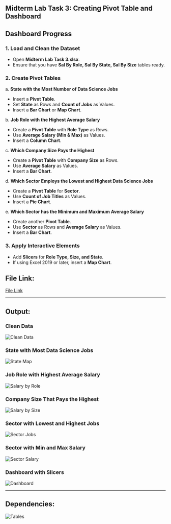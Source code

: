 ## Midterm Lab Task 3: Creating Pivot Table and Dashboard

## Dashboard Progress

### 1. Load and Clean the Dataset
- Open **Midterm Lab Task 3.xlsx**.
- Ensure that you have **Sal By Role, Sal By State, Sal By Size** tables ready.

### 2. Create Pivot Tables

a. **State with the Most Number of Data Science Jobs**
   - Insert a **Pivot Table**.
   - Set **State** as Rows and **Count of Jobs** as Values.
   - Insert a **Bar Chart** or **Map Chart**.

b. **Job Role with the Highest Average Salary**
   - Create a **Pivot Table** with **Role Type** as Rows.
   - Use **Average Salary (Min & Max)** as Values.
   - Insert a **Column Chart**.

c. **Which Company Size Pays the Highest**
   - Create a **Pivot Table** with **Company Size** as Rows.
   - Use **Average Salary** as Values.
   - Insert a **Bar Chart**.

d. **Which Sector Employs the Lowest and Highest Data Science Jobs**
   - Create a **Pivot Table** for **Sector**.
   - Use **Count of Job Titles** as Values.
   - Insert a **Pie Chart**.

e. **Which Sector has the Minimum and Maximum Average Salary**
   - Create another **Pivot Table**.
   - Use **Sector** as Rows and **Average Salary** as Values.
   - Insert a **Bar Chart**.

### 3. Apply Interactive Elements
- Add **Slicers** for **Role Type, Size, and State**.
- If using Excel 2019 or later, insert a **Map Chart**.

## **File Link:**
[File Link]([https://github.com/TardyKoala1106/EDM_Midterms/blob/main/Midterm%20Lab%20Task%203.xlsx](https://github.com/IvanJamesjpg/EDM_PORTFOLIO/blob/main/Midterm%20Task%203/FIle/Midterm%20Lab%20Task%203.%20Creating%20PIVOT%20TABLE%20and%20DASHBOARD%20ivan.xlsx))

---

## **Output:**
### **Clean Data**
![Clean Data](clean.png)

### **State with Most Data Science Jobs**
![State Map](states.png)

### **Job Role with Highest Average Salary**
![Salary by Role](salbyrole.png)

### **Company Size That Pays the Highest**
![Salary by Size](salbyrolesize.png)

### **Sector with Lowest and Highest Jobs**
![Sector Jobs](sector_jobs.png)

### **Sector with Min and Max Salary**
![Sector Salary](sector_salary.png)

### **Dashboard with Slicers**
![Dashboard](dashboard.png)

---

## **Dependencies:**
![Tables](tables.png)


